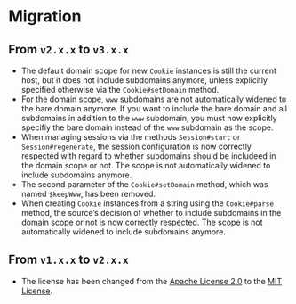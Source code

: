 # Migration

## From `v2.x.x` to `v3.x.x`

 * The default domain scope for new `Cookie` instances is still the current host, but it does not include subdomains anymore, unless explicitly specified otherwise via the `Cookie#setDomain` method.
 * For the domain scope, `www` subdomains are not automatically widened to the bare domain anymore. If you want to include the bare domain and all subdomains in addition to the `www` subdomain, you must now explicitly specifiy the bare domain instead of the `www` subdomain as the scope.
 * When managing sessions via the methods `Session#start` or `Session#regenerate`, the session configuration is now correctly respected with regard to whether subdomains should be includeed in the domain scope or not. The scope is not automatically widened to include subdomains anymore.
 * The second parameter of the `Cookie#setDomain` method, which was named `$keepWww`, has been removed.
 * When creating `Cookie` instances from a string using the `Cookie#parse` method, the source’s decision of whether to include subdomains in the domain scope or not is now correctly respected. The scope is not automatically widened to include subdomains anymore.

## From `v1.x.x` to `v2.x.x`

 * The license has been changed from the [Apache License 2.0](http://www.apache.org/licenses/LICENSE-2.0) to the [MIT License](https://opensource.org/licenses/MIT).
